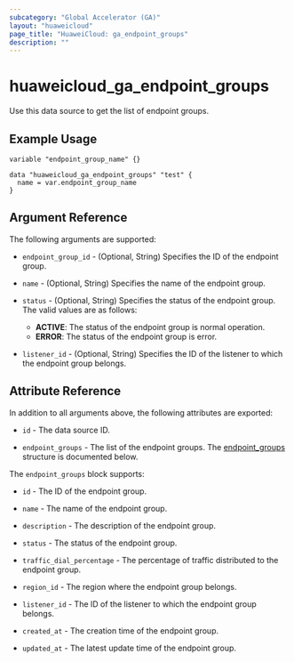 ```yaml
---
subcategory: "Global Accelerator (GA)"
layout: "huaweicloud"
page_title: "HuaweiCloud: ga_endpoint_groups"
description: ""
---
```


# huaweicloud_ga_endpoint_groups

Use this data source to get the list of endpoint groups.

## Example Usage

```hcl
variable "endpoint_group_name" {}

data "huaweicloud_ga_endpoint_groups" "test" {
  name = var.endpoint_group_name
}
```

## Argument Reference

The following arguments are supported:

* `endpoint_group_id` - (Optional, String) Specifies the ID of the endpoint group.

* `name` - (Optional, String) Specifies the name of the endpoint group.

* `status` - (Optional, String) Specifies the status of the endpoint group.
  The valid values are as follows:
  + **ACTIVE**: The status of the endpoint group is normal operation.
  + **ERROR**: The status of the endpoint group is error.

* `listener_id` - (Optional, String) Specifies the ID of the listener to which the endpoint group belongs.

## Attribute Reference

In addition to all arguments above, the following attributes are exported:

* `id` - The data source ID.

* `endpoint_groups` - The list of the endpoint groups.
  The [endpoint_groups](#ga_endpoint_groups) structure is documented below.

<a name="ga_endpoint_groups"></a>
The `endpoint_groups` block supports:

* `id` - The ID of the endpoint group.

* `name` - The name of the endpoint group.  

* `description` - The description of the endpoint group.

* `status` - The status of the endpoint group.

* `traffic_dial_percentage` - The percentage of traffic distributed to the endpoint group.

* `region_id` - The region where the endpoint group belongs.

* `listener_id` - The ID of the listener to which the endpoint group belongs.

* `created_at` - The creation time of the endpoint group.

* `updated_at` - The latest update time of the endpoint group.
